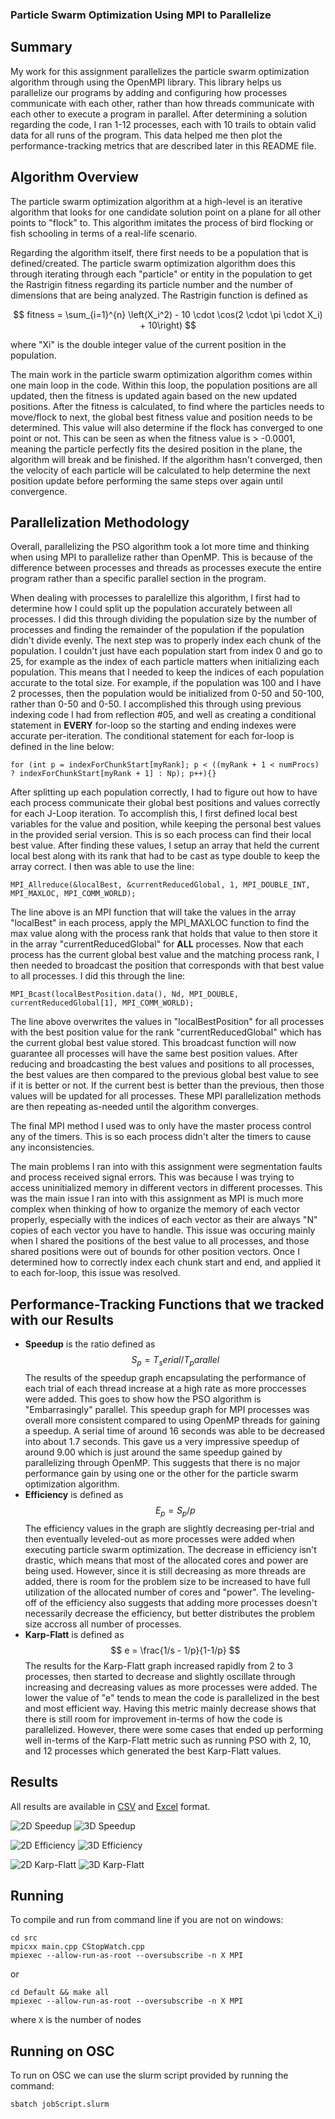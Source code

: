 ### Particle Swarm Optimization Using MPI to Parallelize ###


## Summary ##
My work for this assignment parallelizes the particle swarm optimization algorithm through using the OpenMPI library. This library helps us parallelize our programs by adding and configuring how processes communicate with each other, rather than how threads communicate with each other to execute a program in parallel. After determining a solution regarding the code, I ran 1-12 processes, each with 10 trails to obtain valid data for all runs of the program. This data helped me then plot the performance-tracking metrics that are described later in this README file. 

## Algorithm Overview ##
The particle swarm optimization algorithm at a high-level is an iterative algorithm that looks for one candidate solution point on a plane for all other points to "flock" to. This algorithm imitates the process of bird flocking or fish schooling in terms of a real-life scenario. 

Regarding the algorithm itself, there first needs to be a population that is defined/created. The particle swarm optimization algorithm does this through iterating through each "particle" or entity in the population to get the Rastrigin fitness regarding its particle number and the number of dimensions that are being analyzed. The Rastrigin function is defined as

$$ fitness = \sum_{i=1}^{n} \left(X_i^2) - 10 \cdot \cos(2 \cdot \pi \cdot X_i) + 10\right) $$

where "Xi" is the double integer value of the current position in the population. 

The main work in the particle swarm optimization algorithm comes within one main loop in the code. Within this loop, the population positions are all updated, then the fitness is updated again based on the new updated positions. After the fitness is calculated, to find where the particles needs to move/flock to next, the global best fitness value and position needs to be determined. This value will also determine if the flock has converged to one point or not. This can be seen as when the fitness value is > -0.0001, meaning the particle perfectly fits the desired position in the plane, the algorithm will break and be finished. If the algorithm hasn't converged, then the velocity of each particle will be calculated to help determine the next position update before performing the same steps over again until convergence. 

## Parallelization Methodology ##
Overall, parallelizing the PSO algorithm took a lot more time and thinking when using MPI to parallelize rather than OpenMP. This is because of the difference between processes and threads as processes execute the entire program rather than a specific parallel section in the program.

When dealing with processes to paralellize this algorithm, I first had to determine how I could split up the population accurately between all processes. I did this through dividing the population size by the number of processes and finding the remainder of the population if the population didn't divide evenly. The next step was to properly index each chunk of the population. I couldn't just have each population start from index 0 and go to 25, for example as the index of each particle matters when initializing each population. This means that I needed to keep the indices of each population accurate to the total size. For example, if the population was 100 and I have 2 processes, then the population would be initialized from 0-50 and 50-100, rather than 0-50 and 0-50. I accomplished this through using previous indexing code I had from reflection #05, and well as creating a conditional statement in **EVERY** for-loop so the starting and ending indexes were accurate per-iteration. The conditional statement for each for-loop is defined in the line below:
```
for (int p = indexForChunkStart[myRank]; p < ((myRank + 1 < numProcs) ? indexForChunkStart[myRank + 1] : Np); p++){}
```

After splitting up each population correctly, I had to figure out how to have each process communicate their global best positions and values correctly for each J-Loop iteration. To accomplish this, I first defined local best variables for the value and position, while keeping the personal best values in the provided serial version. This is so each process can find their local best value. After finding these values, I setup an array that held the current local best along with its rank that had to be cast as type double to keep the array correct. I then was able to use the line:

```
MPI_Allreduce(&localBest, &currentReducedGlobal, 1, MPI_DOUBLE_INT, MPI_MAXLOC, MPI_COMM_WORLD);
```

The line above is an MPI function that will take the values in the array "localBest" in each process, apply the MPI_MAXLOC function to find the max value along with the process rank that holds that value to then store it in the array "currentReducedGlobal" for **ALL** processes. Now that each process has the current global best value and the matching process rank, I then needed to broadcast the position that corresponds with that best value to all processes. I did this through the line:

```
MPI_Bcast(localBestPosition.data(), Nd, MPI_DOUBLE, currentReducedGlobal[1], MPI_COMM_WORLD);
```

The line above overwrites the values in "localBestPosition" for all processes with the best position value for the rank "currentReducedGlobal" which has the current global best value stored. This broadcast function will now guarantee all processes will have the same best position values. After reducing and broadcasting the best values and positions to all processes, the best values are then compared to the previous global best value to see if it is better or not. If the current best is better than the previous, then those values will be updated for all processes. These MPI parallelization methods are then repeating as-needed until the algorithm converges.

The final MPI method I used was to only have the master process control any of the timers. This is so each process didn't alter the timers to cause any inconsistencies.

The main problems I ran into with this assignment were segmentation faults and process received signal errors. This was because I was trying to access uninitialized memory in different vectors in different processes. This was the main issue I ran into with this assignment as MPI is much more complex when thinking of how to organize the memory of each vector properly, especially with the indices of each vector as their are always "N" copies of each vector you have to handle. This issue was occuring mainly when I shared the positions of the best value to all processes, and those shared positions were out of bounds for other position vectors. Once I determined how to correctly index each chunk start and end, and applied it to each for-loop, this issue was resolved.


## Performance-Tracking Functions that we tracked with our Results ##
- **Speedup** is the ratio defined as $$ S_p=T_serial/T_parallel $$ The results of the speedup graph encapsulating the performance of each trial of each thread increase at a high rate as more proccesses were added. This goes to show how the PSO algorithm is "Embarrasingly" parallel. This speedup graph for MPI processes was overall more consistent compared to using OpenMP threads for gaining a speedup. A serial time of around 16 seconds was able to be decreased into about 1.7 seconds. This gave us a very impressive speedup of around 9.00 which is just around the same speedup gained by parallelizing through OpenMP. This suggests that there is no major performance gain by using one or the other for the particle swarm optimization algorithm.
- **Efficiency** is defined as $$E_p = S_p/p $$ The efficiency values in the graph are slightly decreasing per-trial and then eventually leveled-out as more processes were added when executing particle swarm optimization. The decrease in efficiency isn't drastic, which means that most of the allocated cores and power are being used. However, since it is still decreasing as more threads are added, there is room for the problem size to be increased to have full utilization of the allocated number of cores and "power". The leveling-off of the efficiency also suggests that adding more processes doesn't necessarily decrease the efficiency, but better distributes the problem size accross all number of processes.
- **Karp-Flatt** is defined as $$ e = \frac{1/s - 1/p}{1-1/p} $$ The results for the Karp-Flatt graph increased rapidly from 2 to 3 processes, then started to decrease and slightly oscillate through increasing and decreasing values as more processes were added. The lower the value of "e" tends to mean the code is parallelized in the best and most efficient way. Having this metric mainly decrease shows that there is still room for improvement in-terms of how the code is parallelized. However, there were some cases that ended up performing well in-terms of the Karp-Flatt metric such as running PSO with 2, 10, and 12 processes which generated the best Karp-Flatt values.

## Results ##
All results are available in [CSV](./Results/results.csv) and [Excel](./Results/results.xlsx) format. 

<div style="align:center;">

![2D Speedup](./Results/Speedup1.png "2D Speedup")
![3D Speedup](./Results/Speedup2.png "3D Speedup")

![2D Efficiency](./Results/Efficiency1.png "2D Efficiency")
![3D Efficiency](./Results/Efficiency2.png "3D Efficiency")

![2D Karp-Flatt](./Results/Karp1.png "2D Karp-Flatt")
![3D Karp-Flatt](./Results/Karp2.png "3D Karp-Flatt")
</div>

## Running ##
To compile and run from command line if you are not on windows:
```
cd src
mpicxx main.cpp CStopWatch.cpp
mpiexec --allow-run-as-root --oversubscribe -n X MPI
```
or
```
cd Default && make all
mpiexec --allow-run-as-root --oversubscribe -n X MPI
```
where `X` is the number of nodes

## Running on OSC ##
To run on OSC we can use the slurm script provided by running the command:
```
sbatch jobScript.slurm
```
